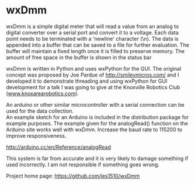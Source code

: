 wxDmm
===========

wxDmm is a simple digital meter that will read a value from an analog to digital converter over a serial
port and convert it to a voltage.  Each data point needs to be terminated with a 'newline' character (\n). 
The data is appended into a buffer that can be saved to a file for further evaluation.  The buffer will 
maintain a fixed length once it is filled to preserve memory.  The amount of free space in the buffer
is shown in the status bar

wxDmm is written in Python and uses wxPython for the GUI.  The original concept was proposed by Joe Pardue 
of http://smileymicros.com/ and I developed it to demonstrate threading and using wxPython for GUI 
development for a talk I was going to give at the Knoxville Robotics Club (www.knoxarearobotics.com).

An arduino or other similar microcontroller with a serial connection can be used for the data collection.  
An example sketch for an Arduino is included in the distribution package for example purposes.  The example
given for the analogRead() function on the Arduino site works well with wxDmm.  Increase the baud rate 
to 115200 to improve responsiveness.

http://arduino.cc/en/Reference/analogRead

This system is far from accurate and it is very likely to damage something if used incorrectly.  I am
not responsible if something goes wrong.

Project home page:
https://github.com/jes1510/wxDmm


